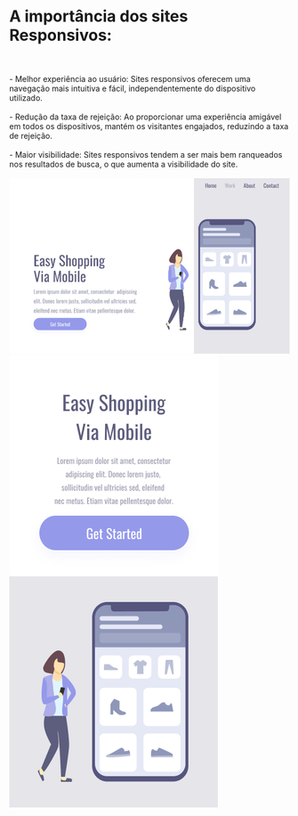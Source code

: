 <h1>A importância dos sites Responsivos:</h1>
<br>
<br>
- Melhor experiência ao usuário: Sites responsivos oferecem uma navegação mais intuitiva e fácil, independentemente do dispositivo utilizado.
<br>
<br>
- Redução da taxa de rejeição: Ao proporcionar uma experiência amigável em todos os dispositivos, mantém os visitantes engajados, reduzindo a taxa de rejeição.
<br>
<br>
- Maior visibilidade: Sites responsivos tendem a ser mais bem ranqueados nos resultados de busca, o que aumenta a visibilidade do site.
<br>
<br>
  

<img src="https://github.com/emerson2204/Projeto2/blob/main/Projeto%20Cellphone%20Responsividade/assets/Captura%20de%20tela%202025-05-21%20015105.png?raw=true"/>

<img src="https://github.com/emerson2204/Projeto-Easy-Shopping---Responsivo/blob/main/Projeto%20Cellphone%20Responsividade/assets/Shopping%20via%20Mobile%20-%20mobile.png?raw=true"/>


